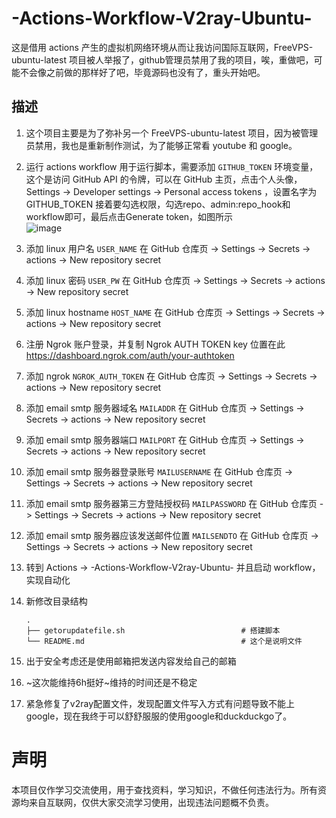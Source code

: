 # -Actions-Workflow-V2ray-Ubuntu-
这是借用 actions 产生的虚拟机网络环境从而让我访问国际互联网，FreeVPS-ubuntu-latest 项目被人举报了，github管理员禁用了我的项目，唉，重做吧，可能不会像之前做的那样好了吧，毕竟源码也没有了，重头开始吧。

## 描述
1. 这个项目主要是为了弥补另一个 FreeVPS-ubuntu-latest 项目，因为被管理员禁用，我也是重新制作测试，为了能够正常看 youtube 和 google。  
2. 运行 actions workflow 用于运行脚本，需要添加 `GITHUB_TOKEN` 环境变量，这个是访问 GitHub API 的令牌，可以在 GitHub 主页，点击个人头像，Settings -> Developer settings -> Personal access tokens ，设置名字为 GITHUB_TOKEN 接着要勾选权限，勾选repo、admin:repo_hook和workflow即可，最后点击Generate token，如图所示  
![image](https://user-images.githubusercontent.com/94947393/198914419-0f567e83-03b2-4a33-845f-0039236fb640.png)  
3. 添加 linux 用户名 `USER_NAME` 在 GitHub 仓库页 -> Settings -> Secrets -> actions -> New repository secret  
4. 添加 linux 密码 `USER_PW` 在 GitHub 仓库页 -> Settings -> Secrets -> actions -> New repository secret  
5. 添加 linux hostname `HOST_NAME` 在 GitHub 仓库页 -> Settings -> Secrets -> actions -> New repository secret  
6. 注册 Ngrok 账户登录，并复制 Ngrok AUTH TOKEN key 位置在此 https://dashboard.ngrok.com/auth/your-authtoken
7. 添加 ngrok `NGROK_AUTH_TOKEN` 在 GitHub 仓库页 -> Settings -> Secrets -> actions -> New repository secret  
8. 添加 email smtp 服务器域名 `MAILADDR` 在 GitHub 仓库页 -> Settings -> Secrets -> actions -> New repository secret    
9. 添加 email smtp 服务器端口 `MAILPORT` 在 GitHub 仓库页 -> Settings -> Secrets -> actions -> New repository secret    
10. 添加 email smtp 服务器登录账号 `MAILUSERNAME` 在 GitHub 仓库页 -> Settings -> Secrets -> actions -> New repository secret  
11. 添加 email smtp 服务器第三方登陆授权码 `MAILPASSWORD` 在 GitHub 仓库页 -> Settings -> Secrets -> actions -> New repository secret  
12. 添加  email smtp 服务器应该发送邮件位置 `MAILSENDTO` 在 GitHub 仓库页 -> Settings -> Secrets -> actions -> New repository secret  
13. 转到 Actions -> -Actions-Workflow-V2ray-Ubuntu- 并且启动 workflow，实现自动化  
14. 新修改目录结构  

        .
        ├── getorupdatefile.sh                          # 搭建脚本  
        └── README.md                                   # 这个是说明文件   
    
9. 出于安全考虑还是使用邮箱把发送内容发给自己的邮箱  
10. ~这次能维持6h挺好~维持的时间还是不稳定  
11. 紧急修复了v2ray配置文件，发现配置文件写入方式有问题导致不能上google，现在我终于可以舒舒服服的使用google和duckduckgo了。

# 声明
本项目仅作学习交流使用，用于查找资料，学习知识，不做任何违法行为。所有资源均来自互联网，仅供大家交流学习使用，出现违法问题概不负责。  
